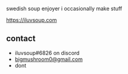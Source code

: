 swedish soup enjoyer
i occasionally make stuff

https://iluvsoup.com

## contact
- iluvsoup#6826 on discord
- bigmushroom0@gmail.com
- dont

